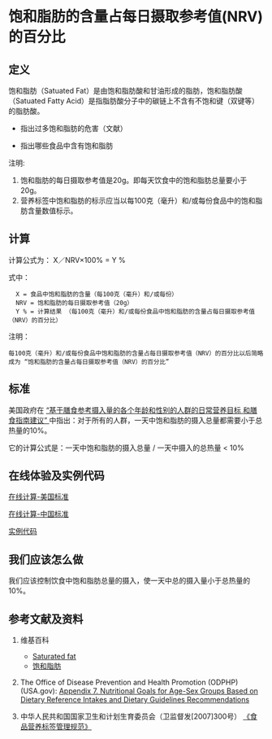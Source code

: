# 饱和脂肪的含量占每日摄取参考值(NRV)的百分比

## 定义

饱和脂肪（Satuated Fat）是由饱和脂肪酸和甘油形成的脂肪，饱和脂肪酸（Satuated Fatty Acid）是指脂肪酸分子中的碳链上不含有不饱和键（双键等）的脂肪酸。

- 指出过多饱和脂肪的危害（文献）

- 指出哪些食品中含有饱和脂肪

注明:

1. 饱和脂肪的每日摄取参考值是20g。即每天饮食中的饱和脂肪总量要小于20g。
2. 营养标签中饱和脂肪的标示应当以每100克（毫升）和/或每份食品中的饱和脂肪含量数值标示。

## 计算

计算公式为： X／NRV×100% = Y %	

式中： 

	  X = 食品中饱和脂肪的含量（每100克（毫升）和/或每份）	  
      NRV = 饱和脂肪的每日摄取参考值（20g）
	  Y % = 计算结果 （每100克（毫升）和/或每份食品中饱和脂肪的含量占每日摄取参考值（NRV）的百分比）

注明：

	每100克（毫升）和/或每份食品中饱和脂肪的含量占每日摄取参考值（NRV）的百分比以后简略成为 “饱和脂肪的含量占每日摄取参考值（NRV）的百分比”	

## 标准

美国政府在 [“基于膳食参考摄入量的各个年龄和性别的人群的日常营养目标
和膳食指南建议” ](https://health.gov/dietaryguidelines/2015/guidelines/appendix-7/)中指出：对于所有的人群，一天中饱和脂肪的摄入总量都需要小于总热量的10%。

它的计算公式是：一天中饱和脂肪的摄入总量 / 一天中摄入的总热量 < 10%

## 在线体验及实例代码

[在线计算-美国标准](https://jsfiddle.net/quanbinn/6es61h05/)

[在线计算-中国标准](https://jsfiddle.net/quanbinn/af9ovof8/)

[实例代码](https://github.com/quanbinn/Basic-Health-Knowledge-We-Need-To-Learn/tree/master/code/%E4%BD%93%E9%AA%8C%E8%90%A5%E5%85%BB%E7%B4%A0%E7%9A%84%E5%90%AB%E9%87%8F%E5%8D%A0%E6%AF%8F%E6%97%A5%E6%91%84%E5%8F%96%E5%8F%82%E8%80%83%E5%80%BC(NRV)%E7%9A%84%E7%99%BE%E5%88%86%E6%AF%94/%E9%A5%B1%E5%92%8C%E8%84%82%E8%82%AA%EF%BC%88%E9%85%B8%EF%BC%89)

## 我们应该怎么做

我们应该控制饮食中饱和脂肪总量的摄入，使一天中总的摄入量小于总热量的10%。

## 参考文献及资料

1. 维基百科
	- [Saturated fat](https://en.wikipedia.org/wiki/Saturated_fat)
	- [饱和脂肪](https://zh.wikipedia.org/wiki/%E9%A3%BD%E5%92%8C%E8%84%82%E8%82%AA#cite_note-11)

2. The Office of Disease Prevention and Health Promotion (ODPHP) (USA.gov): [Appendix 7. Nutritional Goals for Age-Sex Groups Based on Dietary Reference Intakes and Dietary Guidelines Recommendations](https://health.gov/dietaryguidelines/2015/guidelines/appendix-7/)

3. 中华人民共和国国家卫生和计划生育委员会（卫监督发[2007]300号） [《食品营养标签管理规范》](http://www.nhfpc.gov.cn/sps/s3593/200804/e6c1613d28004cf095546ab84723834b.shtml)

